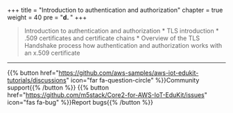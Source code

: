 +++
title = "Introduction to authentication and authorization"
chapter = true
weight = 40
pre = "<b>d. </b>"
+++

>  Introduction to authentication and authorization
>     * TLS introduction 
>     * .509 certificates and certificate chains
>     * Overview of the TLS Handshake process how authentication and authorization works with an x.509 certificate




---
{{% button href="https://github.com/aws-samples/aws-iot-edukit-tutorials/discussions" icon="far fa-question-circle" %}}Community support{{% /button %}} {{% button href="https://github.com/m5stack/Core2-for-AWS-IoT-EduKit/issues" icon="fas fa-bug" %}}Report bugs{{% /button %}}